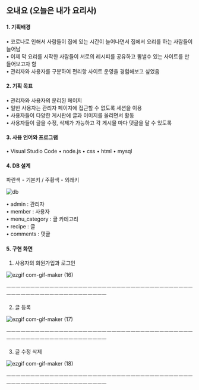 ## 오내요 (오늘은 내가 요리사)


<h4>1. 기획배경</h4>

• 코로나로 인해서 사람들이 집에 있는 시간이 늘어나면서 집에서 요리를 하는 사람들이 늘어남<br>
• 이제 막 요리를 시작한 사람들이 서로의 레시피를 공유하고 뽐낼수 있는 사이트를 만들어보고자 함<br>
• 관리자와 사용자를 구분하여 편리항 사이트 운영을 경험해보고 싶었음<br>


<h4>2. 기획 목표</h4>

• 관리자와 사용자의 분리된 페이지<br>
• 일반 사용자는 관리자 페이지에 접근할 수 없도록 세션을 이용<br>
• 사용자들이 다양한 게시판에 글과 이미지를 올리면서 활동<br>
• 사용자들이 글을 수정, 삭제가 가능하고 각 게시물 마다 댓글을 달 수 있도록<br>


<h4>3. 사용 언어와 프로그램</h4>

• Visual Studio Code
• node.js
• css
• html
• mysql<br>


<h4>4. DB 설계</h4>

파란색 - 기본키 / 주황색 - 외래키<br>

 
 ![db](https://user-images.githubusercontent.com/75840459/128797237-2bbf3ec3-3f29-4bec-9035-b260dab9e5b4.PNG)

• admin : 관리자<br>
• member : 사용자<br>
• menu_category : 글 카테고리<br>
• recipe : 글<br>
• comments : 댓글<br>

<h4>5. 구현 화면</h4>

1) 사용자의 회원가입과 로그인

![ezgif com-gif-maker (16)](https://user-images.githubusercontent.com/75840459/128864098-602c8930-dbf2-4c07-9b46-7c4533e2674d.gif)

ㅡㅡㅡㅡㅡㅡㅡㅡㅡㅡㅡㅡㅡㅡㅡㅡㅡㅡㅡㅡㅡㅡㅡㅡㅡㅡㅡㅡㅡㅡㅡㅡㅡㅡㅡㅡㅡㅡㅡㅡㅡㅡㅡㅡㅡㅡㅡㅡㅡㅡㅡㅡㅡㅡㅡㅡㅡㅡㅡㅡ

2) 글 등록

![ezgif com-gif-maker (17)](https://user-images.githubusercontent.com/75840459/129125030-2981c7cd-f116-4b17-91f4-8112a74013ec.gif)

ㅡㅡㅡㅡㅡㅡㅡㅡㅡㅡㅡㅡㅡㅡㅡㅡㅡㅡㅡㅡㅡㅡㅡㅡㅡㅡㅡㅡㅡㅡㅡㅡㅡㅡㅡㅡㅡㅡㅡㅡㅡㅡㅡㅡㅡㅡㅡㅡㅡㅡㅡㅡㅡㅡㅡㅡㅡㅡㅡㅡ

3) 글 수정 삭제

![ezgif com-gif-maker (18)](https://user-images.githubusercontent.com/75840459/129126242-3b0cadc9-50ce-4b5d-a1ed-342a7cb6a5fd.gif)

ㅡㅡㅡㅡㅡㅡㅡㅡㅡㅡㅡㅡㅡㅡㅡㅡㅡㅡㅡㅡㅡㅡㅡㅡㅡㅡㅡㅡㅡㅡㅡㅡㅡㅡㅡㅡㅡㅡㅡㅡㅡㅡㅡㅡㅡㅡㅡㅡㅡㅡㅡㅡㅡㅡㅡㅡㅡㅡㅡㅡ
